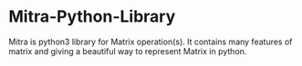 # Mitra-Python-Library
Mitra is python3 library for Matrix operation(s). It contains many features of matrix and giving a beautiful way to represent Matrix in python.
